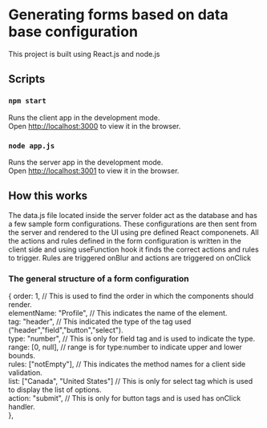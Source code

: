 # Generating forms based on data base configuration

This project is built using React.js and node.js

## Scripts

### `npm start`

Runs the client app in the development mode.\
Open [http://localhost:3000](http://localhost:3000) to view it in the browser.

### `node app.js`

Runs the server app in the development mode.\
Open [http://localhost:3001](http://localhost:3001) to view it in the browser.

## How this works

The data.js file located inside the server folder act as the database and has a few sample form configurations.
These configurations are then sent from the server and rendered to the UI using pre defined React componenets.
All the actions and rules defined in the form configuration is written in the client side and using useFunction hook it finds the correct actions and rules to trigger.
Rules are triggered onBlur and actions are triggered on onClick

### The general structure of a form configuration

{
order: 1, // This is used to find the order in which the components should render. <br>
elementName: "Profile", // This indicates the name of the element. <br>
tag: "header", // This indicated the type of the tag used ("header","field","button","select"). <br>
type: "number", // This is only for field tag and is used to indicate the type. <br>
range: [0, null], // range is for type:number to indicate upper and lower bounds. <br>
rules: ["notEmpty"], // This indicates the method names for a client side validation. <br>
list: ["Canada", "United States"] // This is only for select tag which is used to display the list of options. <br>
action: "submit", // This is only for button tags and is used has onClick handler. <br>
},
